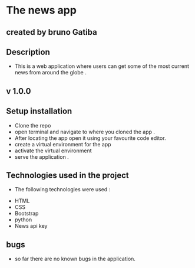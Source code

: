 # The news app 


## created by bruno Gatiba 


## Description 
* This is a web application where users can get some of the most current news from around the globe .

## v 1.0.0



## Setup installation 

- Clone the repo 
- open terminal and navigate to where you  cloned the app .
 - After locating the app open it using your favourite code editor.
 - create a virtual environment for the app 
 - activate the virtual environment
 - serve the application .


 ## Technologies used in the project 

 * The following technologies were used :
  - HTML 
  - CSS 
  - Bootstrap
  - python 
  - News api key


## bugs 

* so far there are no known bugs in the application. 





